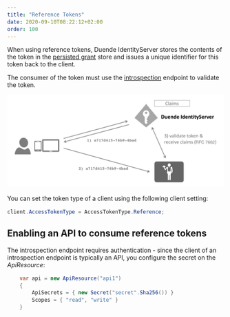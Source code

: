 ```yaml
---
title: "Reference Tokens"
date: 2020-09-10T08:22:12+02:00
order: 100
---
```


When using reference tokens, Duende IdentityServer stores the contents of the token in the [persisted grant](/identityserver/v6/data/operational/grants) store and issues a unique identifier for this token back to the client.

The consumer of the token must use the [introspection](/identityserver/v6/reference/endpoints/introspection) endpoint to validate the token.

![](images/reference_tokens.png)

You can set the token type of a client using the following client setting:

```cs
client.AccessTokenType = AccessTokenType.Reference;
```

## Enabling an API to consume reference tokens
The introspection endpoint requires authentication - since the client of an introspection endpoint is typically an API, you configure the secret on the *ApiResource*:

```cs
    var api = new ApiResource("api1")
    {
        ApiSecrets = { new Secret("secret".Sha256()) }
        Scopes = { "read", "write" }
    }
```
